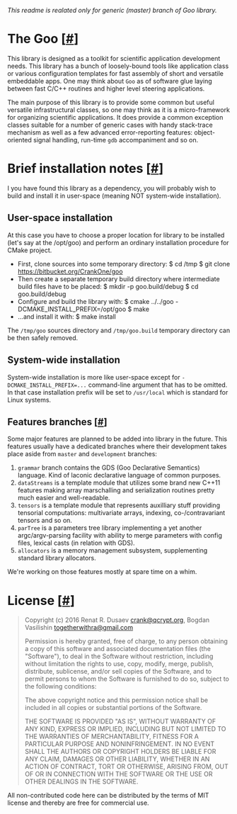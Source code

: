 *This readme is realated only for generic (master) branch of Goo library.*

# The Goo [[#](#the-goo)]

This library is designed as a toolkit for scientific application development
needs. This library has a bunch of loosely-bound tools like application class
or various configuration templates for fast assembly of short and versatile
embeddable apps. One may think about `Goo` as of software glue laying between
fast C/C++ routines and higher level steering applications.

The main purpose of this library is to provide some common but useful
versatile infrastructural classes, so one may think as it is a micro-framework
for organizing scientific applications. It does provide a common exception
classes suitable for a number of generic cases with handy stack-trace mechanism
as well as a few advanced error-reporting features: object-oriented signal
handling, run-time `gdb` accompaniment and so on.

# Brief installation notes [[#](#brief-install)]

I you have found this library as a dependency, you will probably wish to build
and install it in user-space (meaning NOT system-wide installation).

## User-space installation

At this case you have to choose a proper location for library to be installed
(let's say at the /opt/goo) and perform an ordinary installation procedure for
CMake project.

* First, clone sources into some temporary directory:
    $ cd /tmp
    $ git clone https://bitbucket.org/CrankOne/goo
* Then create a separate temporary build directory where intermediate build
files have to be placed:
    $ mkdir -p goo.build/debug
    $ cd goo.build/debug
* Configure and build the library with:
    $ cmake ../../goo -DCMAKE_INSTALL_PREFIX=/opt/goo
    $ make
* ...and install it with:
    $ make install

The `/tmp/goo` sources directory and `/tmp/goo.build` temporary directory can
be then safely removed.

## System-wide installation

System-wide installation is more like user-space except for
`-DCMAKE_INSTALL_PREFIX=...` command-line argument that has to be omitted. In
that case installation prefix will be set to `/usr/local` which is standard for
Linux systems.

## Features branches [[#](#other-branches)]

Some major features are planned to be added into library in the future. This
features usually have a dedicated branches where their development takes place
aside from `master` and `development` branches:

   1. `grammar` branch contains the GDS (Goo Declarative Semantics)
      language. Kind of laconic declarative language of common purposes.
   2. `dataStreams` is a template module that utilizes some brand new
      C++11 features making array marschalling and serialization routines
      pretty much easier and well-readable.
   3. `tensors` is a template module that represents auxilliary stuff
      providing tensorial computations: multivariate arrays, indexing,
      co-/contravariant tensors and so on.
   4. `parTree` is a parameters tree library implementing a yet another
      argc/argv-parsing facility with ability to merge parameters with config
      files, lexical casts (in relation with GDS).
   5. `allocators` is a memory management subsystem, supplementing standard
      library allocators.

We're working on those features mostly at spare time on a whim.

# License [[#](#license-info)]

> Copyright (c) 2016 Renat R. Dusaev <crank@qcrypt.org>,
>                    Bogdan Vasilishin <togetherwithra@gmail.com>
> 
> Permission is hereby granted, free of charge, to any person obtaining a copy of
> this software and associated documentation files (the "Software"), to deal in
> the Software without restriction, including without limitation the rights to
> use, copy, modify, merge, publish, distribute, sublicense, and/or sell copies of
> the Software, and to permit persons to whom the Software is furnished to do so,
> subject to the following conditions:
> 
> The above copyright notice and this permission notice shall be included in all
> copies or substantial portions of the Software.
> 
> THE SOFTWARE IS PROVIDED "AS IS", WITHOUT WARRANTY OF ANY KIND, EXPRESS OR
> IMPLIED, INCLUDING BUT NOT LIMITED TO THE WARRANTIES OF MERCHANTABILITY, FITNESS
> FOR A PARTICULAR PURPOSE AND NONINFRINGEMENT. IN NO EVENT SHALL THE AUTHORS OR
> COPYRIGHT HOLDERS BE LIABLE FOR ANY CLAIM, DAMAGES OR OTHER LIABILITY, WHETHER
> IN AN ACTION OF CONTRACT, TORT OR OTHERWISE, ARISING FROM, OUT OF OR IN
> CONNECTION WITH THE SOFTWARE OR THE USE OR OTHER DEALINGS IN THE SOFTWARE.

All non-contributed code here can be distributed by the terms of MIT
license and thereby are free for commercial use.

